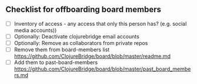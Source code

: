 ## Checklist for offboarding board members

* [ ] Inventory of access - any access that only this person has? (e.g. social media accounts))
* [ ] Optionally: Deactivate clojurebridge email accounts
* [ ] Optionally: Remove as collaborators from private repos
* [ ] Remove them from board-members list https://github.com/ClojureBridge/board/blob/master/readme.md
* [ ] Add them to past-board-members https://github.com/ClojureBridge/board/blob/master/past_board_members.md
